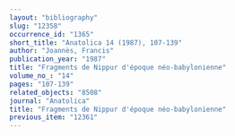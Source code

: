 ```yaml
---
layout: "bibliography"
slug: "12358"
occurrence_id: "1365"
short_title: "Anatolica 14 (1987), 107-139"
author: "Joannès, Francis"
publication_year: "1987"
title: "Fragments de Nippur d'époque néo-babylonienne"
volume_no_: "14"
pages: "107-139"
related_objects: "8508"
journal: "Anatolica"
title: "Fragments de Nippur d'époque néo-babylonienne"
previous_item: "12361"
---
```

